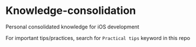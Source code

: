 # Knowledge-consolidation
Personal consolidated knowledge for iOS development

For important tips/practices, search for `Practical tips` keyword in this repo
